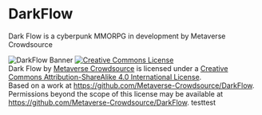 # DarkFlow
Dark Flow is a cyberpunk MMORPG in development by Metaverse Crowdsource 

![DarkFlow Banner](https://github.com/Metaverse-Crowdsource/DarkFlow/blob/main/DF.png)
<a rel="license" href="http://creativecommons.org/licenses/by-sa/4.0/"><img alt="Creative Commons License" style="border-width:0" src="https://i.creativecommons.org/l/by-sa/4.0/88x31.png" /></a><br /><span xmlns:dct="http://purl.org/dc/terms/" property="dct:title">Dark Flow</span> by <a xmlns:cc="http://creativecommons.org/ns#" href="https://github.com/Metaverse-Crowdsource/DarkFlow" property="cc:attributionName" rel="cc:attributionURL">Metaverse Crowdsource</a> is licensed under a <a rel="license" href="http://creativecommons.org/licenses/by-sa/4.0/">Creative Commons Attribution-ShareAlike 4.0 International License</a>.<br />Based on a work at <a xmlns:dct="http://purl.org/dc/terms/" href="https://github.com/Metaverse-Crowdsource/DarkFlow" rel="dct:source">https://github.com/Metaverse-Crowdsource/DarkFlow</a>.<br />Permissions beyond the scope of this license may be available at <a xmlns:cc="http://creativecommons.org/ns#" href="https://github.com/Metaverse-Crowdsource/DarkFlow" rel="cc:morePermissions">https://github.com/Metaverse-Crowdsource/DarkFlow</a>.
testtest